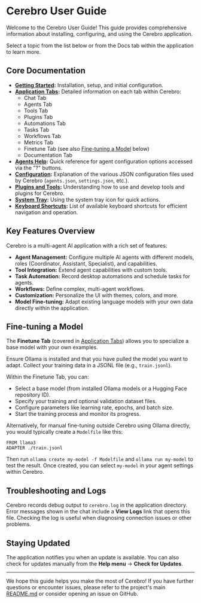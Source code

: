 # Cerebro User Guide

Welcome to the Cerebro User Guide! This guide provides comprehensive information about installing, configuring, and using the Cerebro application.

Select a topic from the list below or from the Docs tab within the application to learn more.

## Core Documentation

- **[Getting Started](getting_started.md):** Installation, setup, and initial configuration.
- **[Application Tabs](app_tabs.md):** Detailed information on each tab within Cerebro:
    - Chat Tab
    - Agents Tab
    - Tools Tab
    - Plugins Tab
    - Automations Tab
    - Tasks Tab
    - Workflows Tab
    - Metrics Tab
    - Finetune Tab (see also [Fine-tuning a Model](#fine-tuning-a-model) below)
    - Documentation Tab
- **[Agents Help](agents_help.md):** Quick reference for agent configuration options accessed via the "?" buttons.
- **[Configuration](configuration.md):** Explanation of the various JSON configuration files used by Cerebro (`agents.json`, `settings.json`, etc.).
- **[Plugins and Tools](plugins.md):** Understanding how to use and develop tools and plugins for Cerebro.
- **[System Tray](system_tray.md):** Using the system tray icon for quick actions.
- **[Keyboard Shortcuts](keyboard_shortcuts.md):** List of available keyboard shortcuts for efficient navigation and operation.

## Key Features Overview

Cerebro is a multi-agent AI application with a rich set of features:

- **Agent Management:** Configure multiple AI agents with different models, roles (Coordinator, Assistant, Specialist), and capabilities.
- **Tool Integration:** Extend agent capabilities with custom tools.
- **Task Automation:** Record desktop automations and schedule tasks for agents.
- **Workflows:** Define complex, multi-agent workflows.
- **Customization:** Personalize the UI with themes, colors, and more.
- **Model Fine-tuning:** Adapt existing language models with your own data directly within the application.

## Fine-tuning a Model

The **Finetune Tab** (covered in [Application Tabs](app_tabs.md#finetune-tab)) allows you to specialize a base model with your own examples.

Ensure Ollama is installed and that you have pulled the model you want to adapt. Collect your training data in a JSONL file (e.g., `train.jsonl`).

Within the Finetune Tab, you can:
- Select a base model (from installed Ollama models or a Hugging Face repository ID).
- Specify your training and optional validation dataset files.
- Configure parameters like learning rate, epochs, and batch size.
- Start the training process and monitor its progress.

Alternatively, for manual fine-tuning outside Cerebro using Ollama directly, you would typically create a `Modelfile` like this:

```Modelfile
FROM llama3
ADAPTER ./train.jsonl
```


Then run `ollama create my-model -f Modelfile` and `ollama run my-model` to test the result. Once created, you can select `my-model` in your agent settings within Cerebro.

## Troubleshooting and Logs

Cerebro records debug output to `cerebro.log` in the application directory. Error messages shown in the chat include a **View Logs** link that opens this file. Checking the log is useful when diagnosing connection issues or other problems.

## Staying Updated

The application notifies you when an update is available. You can also check for updates manually from the **Help menu** -> **Check for Updates**.

---

We hope this guide helps you make the most of Cerebro! If you have further questions or encounter issues, please refer to the project's main [README.md](https://github.com/dantemarone/cerebro/blob/main/README.md) or consider opening an issue on GitHub.
